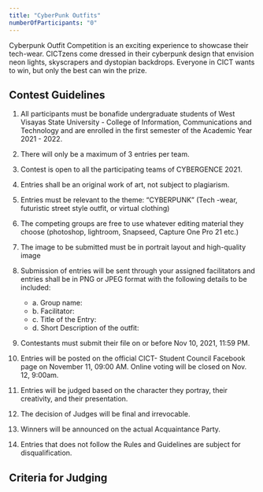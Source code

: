 ```yaml
---
title: "CyberPunk Outfits"
numberOfParticipants: "0"
---
```


Cyberpunk Outfit Competition is an exciting experience to showcase their tech-wear. CICTzens come dressed in their cyberpunk design that envision neon lights, skyscrapers and dystopian backdrops. Everyone in CICT wants to win, but only the best can win the prize.

## Contest Guidelines

1. All participants must be bonafide undergraduate students of West Visayas State University - College of Information, Communications and Technology and are enrolled in the first semester of the Academic Year 2021 - 2022.
2. There will only be a maximum of 3 entries per team.
3. Contest is open to all the participating teams of CYBERGENCE 2021.
4. Entries shall be an original work of art, not subject to plagiarism.
5. Entries must be relevant to the theme: “CYBERPUNK” (Tech -wear, futuristic street style outfit, or virtual clothing)
6. The competing groups are free to use whatever editing material they choose (photoshop, lightroom, Snapseed, Capture One Pro 21 etc.)
7. The image to be submitted must be in portrait layout and high-quality image
8. Submission of entries will be sent through your assigned facilitators and entries shall be in PNG or JPEG format with the following details to be included:

   - a. Group name:
   - b. Facilitator:
   - c. Title of the Entry:
   - d. Short Description of the outfit:

9. Contestants must submit their file on or before Nov 10, 2021, 11:59 PM.
10. Entries will be posted on the official CICT- Student Council Facebook page on November 11, 09:00 AM. Online voting will be closed on Nov. 12, 9:00am.
11. Entries will be judged based on the character they portray, their creativity, and their presentation.
12. The decision of Judges will be final and irrevocable.
13. Winners will be announced on the actual Acquaintance Party.
14. Entries that does not follow the Rules and Guidelines are subject for disqualification.

## Criteria for Judging

